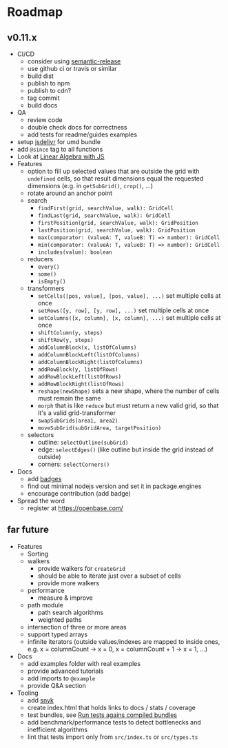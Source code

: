 # Roadmap

## v0.11.x

- CI/CD
    - consider using [semantic-release](https://github.com/semantic-release/semantic-release)
    - use github ci or travis or similar
    - build dist
    - publish to npm
    - publish to cdn?
    - tag commit
    - build docs
-  QA
    - review code
    - double check docs for correctness
    - add tests for readme/guides examples
- setup [jsdelivr](https://www.jsdelivr.com/) for umd bundle
- add `@since` tag to all functions
- Look at [Linear Algebra with JS](https://medium.com/swlh/linear-algebra-basic-matrix-operations-13a019633c15)
- Features
    - option to fill up selected values that are outside the grid with `undefined` cells, so that result dimensions equal the requested dimensions (e.g. in `getSubGrid()`, `crop()`, ...)
    - rotate around an anchor point
    - search
        - `findFirst(grid, searchValue, walk): GridCell`
        - `findLast(grid, searchValue, walk): GridCell`
        - `firstPosition(grid, searchValue, walk): GridPosition`
        - `lastPosition(grid, searchValue, walk): GridPosition`
        - `max(comparator: (valueA: T, valueB: T) => number): GridCell`
        - `min(comparator: (valueA: T, valueB: T) => number): GridCell`
        - `includes(value): boolean`
    - reducers
        - `every()`
        - `some()`
        - `isEmpty()`
    - transformers
        - `setCells([pos, value], [pos, value], ...)` set multiple cells at once
        - `setRows([y, row], [y, row], ...)` set multiple cells at once
        - `setColumns([x, column], [x, column], ...)` set multiple cells at once
        - `shiftColumn(y, steps)`
        - `shiftRow(y, steps)`
        - `addColumnBlock(x, listOfColumns)`
        - `addColumnBlockLeft(listOfColumns)`
        - `addColumnBlockRight(listOfColumns)`
        - `addRowBlock(y, listOfRows)`
        - `addRowBlockLeft(listOfRows)`
        - `addRowBlockRight(listOfRows)`
        - `reshape(newShape)` sets a new shape, where the number of cells must remain the same
        - `morph` that is like `reduce` but must return a new valid grid, so that it's a valid grid-transformer
        - `swapSubGrids(area1, area2)`
        - `moveSubGrid(subGridArea, targetPosition)`
    - selectors
        - outline: `selectOutline(subGrid)`
        - edge: `selectEdges()` (like outline but inside the grid instead of outside)
        - corners: `selectCorners()`
- Docs
    - add [badges](https://github.com/dwyl/repo-badges)
    - find out minimal nodejs version and set it in package.engines
    - encourage contribution (add badge)
- Spread the word
    - register at https://openbase.com/

## far future

- Features
    - Sorting
    - walkers
        - provide walkers for `createGrid`
        - should be able to iterate just over a subset of cells
        - provide more walkers
    - performance
        - measure & improve
    - path module
        - path search algorithms
        - weighted paths
    - intersection of three or more areas
    - support typed arrays
    - infinite iterators (outside values/indexes are mapped to inside ones, e.g. x = columnCount -> x = 0, x = columnCount + 1 -> x = 1, ...)
- Docs
    - add examples folder with real examples
    - provide advanced tutorials
    - add imports to `@example`
    - provide Q&A section
- Tooling
    - add [snyk](https://snyk.io/)
    - create index.html that holds links to docs / stats / coverage
    - test bundles, see [Run tests agains compiled bundles](https://stackoverflow.com/questions/51799300/run-tests-against-compiled-bundles)
    - add benchmark/performance tests to detect bottlenecks and inefficient algorithms
    - lint that tests import only from `src/index.ts` or `src/types.ts`